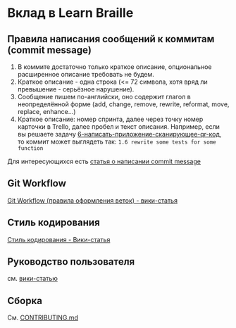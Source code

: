 # Вклад в Learn Braille

## Правила написания сообщений к коммитам (commit message)
1. В коммите достаточно только краткое описание, опциональное расширенное описание требовать не будем.
1. Краткое описание - одна строка (<= 72 символа, хотя вряд ли превышение - серьёзное нарушение).
1. Сообщение пишем по-английски, оно содержит глагол в неопределённой форме (add, change, remove, rewrite, reformat, move, replace, enhance...)
1. Краткое описание: номер спринта, далее через точку номер карточки в Trello, далее пробел и текст описания.
Например, если вы решаете задачу [6-написать-приложение-сканирующее-qr-код](https://trello.com/c/d5LSflfR/6-%D0%BD%D0%B0%D0%BF%D0%B8%D1%81%D0%B0%D1%82%D1%8C-%D0%BF%D1%80%D0%B8%D0%BB%D0%BE%D0%B6%D0%B5%D0%BD%D0%B8%D0%B5-%D1%81%D0%BA%D0%B0%D0%BD%D0%B8%D1%80%D1%83%D1%8E%D1%89%D0%B5%D0%B5-qr-%D0%BA%D0%BE%D0%B4),
 то коммит может выглядеть так: `1.6 rewrite some tests for some function`

Для интересующихся есть [статья о написании commit message](https://gist.github.com/robertpainsi/b632364184e70900af4ab688decf6f53)
## Git Workflow
[Git Workflow (правила оформления веток) - вики-статья](https://github.com/braille-systems/learn-braille/wiki/gitflow)
## Стиль кодирования
[Стиль кодирования - Вики-статья](https://github.com/braille-systems/learn-braille/wiki/codestyle)

## Руководство пользователя
см. [вики-статью](https://github.com/braille-systems/learn-braille/wiki/app-users-manual)

## Сборка
См. [CONTRIBUTING.md](https://github.com/braille-systems/learn-braille/blob/master/CONTRIBUTING.md)
